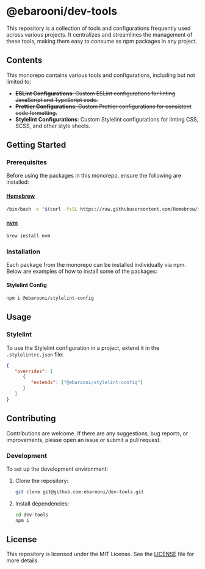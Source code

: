 # @ebarooni/dev-tools

This repository is a collection of tools and configurations frequently used across various projects. It centralizes and 
streamlines the management of these tools, making them easy to consume as npm packages in any project.

## Contents

This monorepo contains various tools and configurations, including but not limited to:

- ~~**ESLint Configurations**: Custom ESLint configurations for linting JavaScript and TypeScript code.~~
- ~~**Prettier Configurations**: Custom Prettier configurations for consistent code formatting.~~
- **Stylelint Configurations**: Custom Stylelint configurations for linting CSS, SCSS, and other style sheets.

## Getting Started

### Prerequisites

Before using the packages in this monorepo, ensure the following are installed:

#### [Homebrew](https://brew.sh/)

```bash
/bin/bash -c "$(curl -fsSL https://raw.githubusercontent.com/Homebrew/install/HEAD/install.sh)"
```

#### [nvm](https://formulae.brew.sh/formula/nvm)

```bash
brew install nvm
```

### Installation

Each package from the monorepo can be installed individually via npm. Below are examples of how to install some of the packages:

#### Stylelint Config

```bash
npm i @ebarooni/stylelint-config
```

## Usage

### Stylelint

To use the Stylelint configuration in a project, extend it in the `.stylelintrc.json` file:

```json
{
   "overrides": [
      {
         "extends": ["@ebarooni/stylelint-config"]
      }
   ]
}
```

## Contributing

Contributions are welcome. If there are any suggestions, bug reports, or improvements, please open an issue or submit a pull request.

### Development

To set up the development environment:

1. Clone the repository:
   ```bash
   git clone git@github.com:ebarooni/dev-tools.git
   ```

2. Install dependencies:
   ```bash
   cd dev-tools
   npm i
   ```
   
## License

This repository is licensed under the MIT License. See the [LICENSE](LICENSE.txt) file for more details.